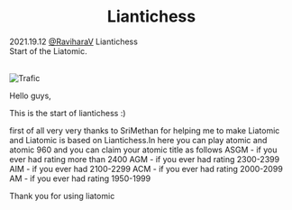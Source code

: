 <h1 align="center">Liantichess</h1>

<div class="meta-headline">
    <div class= "meta">
        <span class="text">2021.19.12</span>
        <span class="text"><a href="/@/RaviharaV">@RaviharaV</a></span>
        <span class="text">Liantichess</span>
    </div>
    <div class= "headline">Start of the Liatomic.</div>
</div>
</br>

![Trafic](https://imgur.com/38L8Iy0.png)


Hello guys,

This is the start of liantichess :)

first of all very very thanks to SriMethan for helping me to make Liatomic and Liatomic is based on Liantichess.In here you can play atomic and atomic 960 and you can claim your atomic title as follows
ASGM - if you ever had rating more than 2400
AGM - if you ever had rating 2300-2399
AIM - if you ever had 2100-2299
ACM - if you ever had rating 2000-2099
AM - if you ever had rating 1950-1999

Thank you for using liatomic
